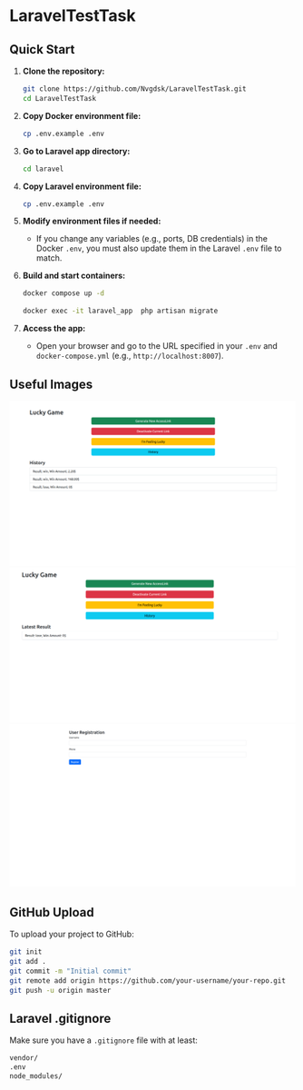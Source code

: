 # LaravelTestTask

## Quick Start

1. **Clone the repository:**
   ```bash
   git clone https://github.com/Nvgdsk/LaravelTestTask.git
   cd LaravelTestTask
   ```

2. **Copy Docker environment file:**
   ```bash
   cp .env.example .env
   ```

3. **Go to Laravel app directory:**
   ```bash
   cd laravel
   ```

4. **Copy Laravel environment file:**
   ```bash
   cp .env.example .env
   ```

5. **Modify environment files if needed:**
   - If you change any variables (e.g., ports, DB credentials) in the Docker `.env`, you must also update them in the Laravel `.env` file to match.

6. **Build and start containers:**
   ```bash
   docker compose up -d
   ```
   ```bash
   docker exec -it laravel_app  php artisan migrate
   ```

7. **Access the app:**
   - Open your browser and go to the URL specified in your `.env` and `docker-compose.yml` (e.g., `http://localhost:8007`).

## Useful Images
![alt text](image.png)
![alt text](image-1.png)
![alt text](image-2.png)

## GitHub Upload
To upload your project to GitHub:
```bash
git init
git add .
git commit -m "Initial commit"
git remote add origin https://github.com/your-username/your-repo.git
git push -u origin master
```

## Laravel .gitignore
Make sure you have a `.gitignore` file with at least:
```
vendor/
.env
node_modules/
```